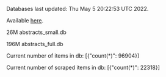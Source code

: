 Databases last updated: Thu May  5 20:22:53 UTC 2022. 

Available [here](https://github.com/cbeauhilton/ash-db/releases).


26M	abstracts_small.db

196M	abstracts_full.db

Current number of items in db:
[{"count(*)": 96904}]

Current number of scraped items in db:
[{"count(*)": 22318}]
